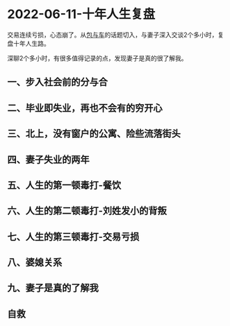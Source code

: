 # 2022-06-11-十年人生复盘

交易连续亏损，心态崩了。从[包与车](2022-06-11-女人的包与男人的车.md)的话题切入，与妻子深入交谈2个多小时，复盘十年人生路。

深聊2个多小时，有很多值得记录的点，发现妻子是真的很了解我。

## 一、步入社会前的分与合

## 二、毕业即失业，再也不会有的穷开心

## 三、北上，没有窗户的公寓、险些流落街头

## 四、妻子失业的两年

## 五、人生的第一顿毒打-餐饮

## 六、人生的第二顿毒打-刘姓发小的背叛

## 七、人生的第三顿毒打-交易亏损

## 八、婆媳关系

## 九、妻子是真的了解我

## 自救